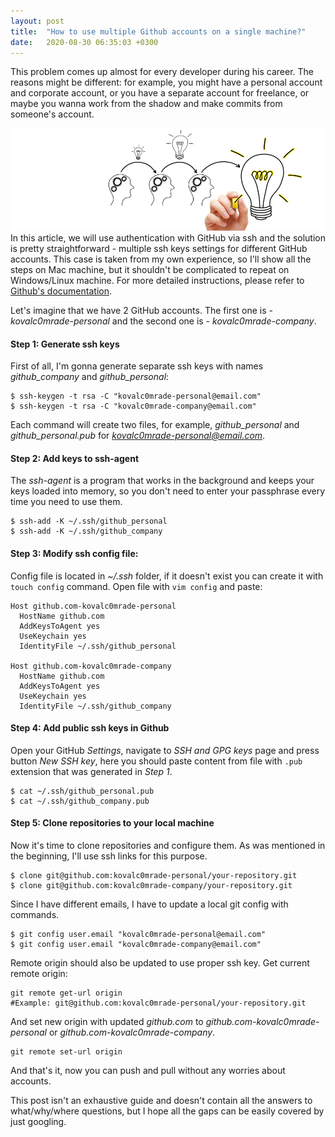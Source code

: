 ```yaml
---
layout: post
title:  "How to use multiple Github accounts on a single machine?"
date:   2020-08-30 06:35:03 +0300
---
```

This problem comes up almost for every developer during his career. The reasons might be different: for example, you might have a personal account and corporate account, or you have a separate account for freelance, or maybe you wanna work from the shadow and make commits from someone's account.

![](/assets/images/multiple-github-accounts.jpg)
In this article, we will use authentication with GitHub via ssh and the solution is pretty straightforward - multiple ssh keys settings for different GitHub accounts. This case is taken from my own experience, so I'll show all the steps on Mac machine, but it shouldn't be complicated to repeat on Windows/Linux machine. For more detailed instructions, please refer to [Github's documentation](https://docs.github.com/en/github/authenticating-to-github/connecting-to-github-with-ssh).

Let's imagine that we have 2 GitHub accounts. The first one is - *kovalc0mrade-personal* and the second one is - *kovalc0mrade-company*.

#### Step 1: Generate ssh keys
First of all, I'm gonna generate separate ssh keys with names *github_company* and *github_personal*:
```
$ ssh-keygen -t rsa -C "kovalc0mrade-personal@email.com"
$ ssh-keygen -t rsa -C "kovalc0mrade-company@email.com"
```
Each command will create two files, for example, *github_personal* and *github_personal.pub* for *kovalc0mrade-personal@email.com*.

#### Step 2: Add keys to ssh-agent
The *ssh-agent* is a program that works in the background and keeps your keys loaded into memory, so you don't need to enter your passphrase every time you need to use them.
```
$ ssh-add -K ~/.ssh/github_personal
$ ssh-add -K ~/.ssh/github_company
```

#### Step 3: Modify ssh config file:
Config file is located in *~/.ssh* folder, if it doesn't exist you can create it with `touch config` command.
Open file with `vim config` and paste:
```
Host github.com-kovalc0mrade-personal
  HostName github.com
  AddKeysToAgent yes
  UseKeychain yes
  IdentityFile ~/.ssh/github_personal

Host github.com-kovalc0mrade-company
  HostName github.com
  AddKeysToAgent yes
  UseKeychain yes
  IdentityFile ~/.ssh/github_company
```

#### Step 4: Add public ssh keys in Github
Open your GitHub *Settings*, navigate to *SSH and GPG keys* page and press button *New SSH key*, here you should paste content from file with `.pub` extension that was generated in *Step 1*.
```
$ cat ~/.ssh/github_personal.pub
$ cat ~/.ssh/github_company.pub
```

#### Step 5: Clone repositories to your local machine
Now it's time to clone repositories and configure them.
As was mentioned in the beginning, I'll use ssh links for this purpose.
```
$ clone git@github.com:kovalc0mrade-personal/your-repository.git
$ clone git@github.com:kovalc0mrade-company/your-repository.git
```
Since I have different emails, I have to update a local git config with commands.
```
$ git config user.email "kovalc0mrade-personal@email.com"
$ git config user.email "kovalc0mrade-company@email.com"
```
Remote origin should also be updated to use proper ssh key.
Get current remote origin:
```
git remote get-url origin
#Example: git@github.com:kovalc0mrade-personal/your-repository.git
```
And set new origin with updated *github.com* to *github.com-kovalc0mrade-personal* or *github.com-kovalc0mrade-company*.
```
git remote set-url origin
```

And that's it, now you can push and pull without any worries about accounts.

This post isn't an exhaustive guide and doesn't contain all the answers to what/why/where questions, but I hope all the gaps can be easily covered by just googling.
